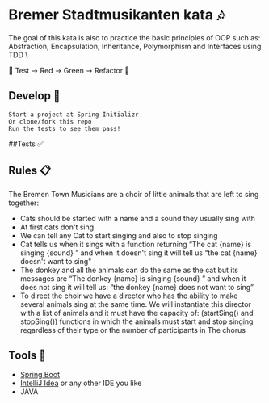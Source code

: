 # Bremer Stadtmusikanten kata 🎶

The goal of this kata is also to practice the basic principles of OOP such as: Abstraction, Encapsulation, Inheritance, Polymorphism and Interfaces using TDD \

🚥 Test → Red → Green → Refactor 🔁
## Develop 📌

```
Start a project at Spring Initializr
Or clone/fork this repo
Run the tests to see them pass!
```
##Tests ✅


## Rules 📋

The Bremen Town Musicians are a choir of little animals that are left to sing together:

- Cats should be started with a name and a sound they usually sing with
- At first cats don't sing
- We can tell any Cat to start singing and also to stop singing
- Cat tells us when it sings with a function returning “The cat {name} is singing {sound} ” and when it doesn't sing it will tell us “the cat {name} doesn't want to sing"
- The donkey and all the animals can do the same as the cat but its messages are “The donkey {name} is singing {sound} ” and when it does not sing it will tell us: “the donkey {name} does not want to sing”
- To direct the choir we have a director who has the ability to make several animals sing at the same time. We will instantiate this director with a list of animals and it must have the capacity of: (startSing() and stopSing()) functions in which the animals must start and stop singing regardless of their type or the number of participants in The chorus

## Tools 🧰

- [Spring Boot](https://spring.io/projects/spring-boot)  
- [IntelliJ Idea](https://www.jetbrains.com/idea/) or any other IDE you like
- JAVA

